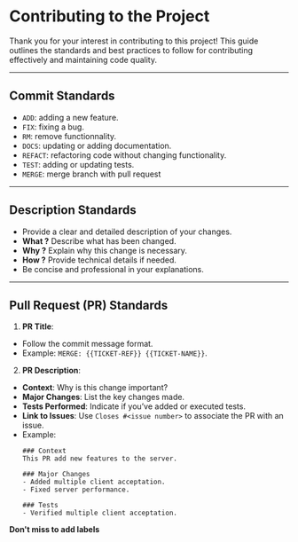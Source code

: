 # Contributing to the Project

Thank you for your interest in contributing to this project! This guide outlines
the standards and best practices to follow for contributing effectively and
maintaining code quality.

---

## Commit Standards

- `ADD`: adding a new feature.
- `FIX`: fixing a bug.
- `RM`: remove functionnality.
- `DOCS`: updating or adding documentation.
- `REFACT`: refactoring code without changing functionality.
- `TEST`: adding or updating tests.
- `MERGE`: merge branch with pull request

---

## Description Standards

- Provide a clear and detailed description of your changes.
- **What ?** Describe what has been changed.
- **Why ?** Explain why this change is necessary.
- **How ?** Provide technical details if needed.
- Be concise and professional in your explanations.

---

## Pull Request (PR) Standards

1. **PR Title**:

- Follow the commit message format.
- Example: `MERGE: {{TICKET-REF}} {{TICKET-NAME}}`.

2. **PR Description**:

- **Context**: Why is this change important?
- **Major Changes**: List the key changes made.
- **Tests Performed**: Indicate if you’ve added or executed tests.
- **Link to Issues**: Use `Closes #<issue number>` to associate the PR with an
  issue.
- Example:
  ```
  ### Context
  This PR add new features to the server.

  ### Major Changes
  - Added multiple client acceptation.
  - Fixed server performance.

  ### Tests
  - Verified multiple client acceptation.
  ```

**Don't miss to add labels**